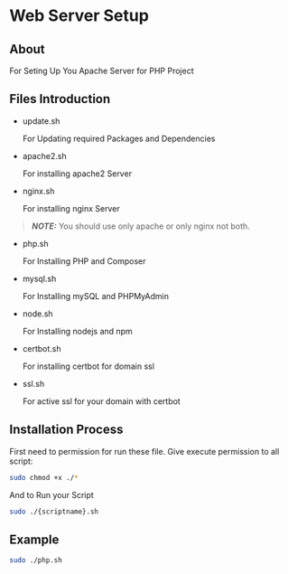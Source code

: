 # Web Server Setup 

## About
For Seting Up You Apache Server for PHP Project

## Files Introduction
  * update.sh
    <p>For Updating required Packages and Dependencies</p>
  * apache2.sh
    <p>For installing apache2 Server</p>
  * nginx.sh
    <p>For installing nginx Server</p>
> **_NOTE:_** You should use only apache or only nginx not both. 
  * php.sh
    <p>For Installing PHP and Composer</p>
  * mysql.sh
    <p>For Installing mySQL and PHPMyAdmin</p>
  * node.sh
    <p>For Installing nodejs and npm</p>
  * certbot.sh
    <p>For installing certbot for domain ssl</p>
  * ssl.sh
    <p>For active ssl for your domain with certbot</p>
    
    
## Installation Process
First need to permission for run these file.
Give execute permission to all script:
```sh
sudo chmod +x ./*
```
And to Run your Script
```sh
sudo ./{scriptname}.sh
```

## Example 
```sh
sudo ./php.sh
```
